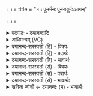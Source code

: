 +++
title = "१५ पुनर्मनः पुनरायुर्मऽआगन्"

+++
<details><summary>पदपाठः - दयानन्दादि</summary>

पुनः॑। मनः॑। पुनः॑। आयुः॑। मे॒। आ। अ॒ग॒न्। पुन॒रिति॒ पुनः॑। प्रा॒णः। पुनः॑। आ॒त्मा। मे॒। आ। अ॒ग॒न्। पुन॒रिति॒ पुनः॑। चक्षुः॑। पुन॒रिति॒ पुनः॑। श्रोत्र॑म्। मे॒। आ। अ॒ग॒न्। वै॒श्वा॒न॒रः। अद॑ब्धः। त॒नू॒पा इति॑ तनू॒ऽपाः। अ॒ग्निः। नः॒ पा॒तु॒। दु॒रि॒तादिति॑ दुःइ॒तात्। अ॒व॒द्यात्। १५।
</details>

<details><summary>अधिमन्त्रम् (VC)</summary>

- अग्निर्देवता
- आङ्गिरस ऋषयः
- ब्राह्मी बृहती
- मध्यमः
</details>

<details><summary>दयानन्द-सरस्वती (हि) - विषयः</summary>

जीव अग्नि, वायु आदि पदार्थों के निमित्त से जगने के समय वा दूसरे जन्म में प्रसिद्ध मन आदि इन्द्रियों को प्राप्त होते हैं, इस विषय का उपदेश अगले मन्त्र में किया है ॥
</details>

<details><summary>दयानन्द-सरस्वती (हि) - पदार्थः</summary>

पदार्थान्वयभाषाः -  जिसके सम्बन्ध वा कृपा से (मे) मुझ को जो (मनः) विज्ञानसाधक मन (आयुः) उमर (पुनः) फिर-फिर (आगन्) प्राप्त होता (मे) मुझ को (प्राणः) शरीर का आधार प्राण (पुनः) फिर (आगन्) प्राप्त होता (आत्मा) सब में व्यापक सब के भीतर की सब बातों को जाननेवाले परमात्मा का विज्ञान (आगन्) प्राप्त होता (मे) मुझको (चक्षुः) देखने के लिये नेत्र (पुनः) फिर (आगन्) प्राप्त होते और (श्रोत्रम्) शब्द को ग्रहण करनेवाले कान (आगन्) प्राप्त होते हैं, वह (अदब्धः) हिंसा करने अयोग्य (तनूपाः) शरीर वा आत्मा की रक्षा करने और (वैश्वानरः) शरीर को प्राप्त होनेवाला (अग्निः) अग्नि वा विश्व को प्राप्त होनेवाला परमेश्वर (नः) हम लोगों को (अवद्यात्) निन्दित (दुरितात्) पाप से उत्पन्न हुए दुःख वा दुष्ट कर्मों से (पातु) पालन करता है ॥१५॥ (मे) मुझको (चक्षुः) देखने के लिये नेत्र (पुनः) फिर (आगन्) प्राप्त होते और (श्रोत्रम्) शब्द को ग्रहण करनेवाले कान (आगन्) प्राप्त होते हैं, वह (अदब्धः) हिंसा करने अयोग्य (तनूपाः) शरीर वा आत्मा की रक्षा करने और (वैश्वानरः) शरीर को प्राप्त होनेवाला (अग्निः) अग्नि वा विश्व को प्राप्त होनेवाला परमेश्वर (नः) हम लोगों को (अवद्यात्) निन्दित (दुरितात्) पाप से उत्पन्न हुए दुःख वा दुष्ट कर्मों से (पातु) पालन करता है ॥१५॥
</details>

<details><summary>दयानन्द-सरस्वती (हि) - भावार्थः</summary>

भावार्थभाषाः -  इस मन्त्र में श्लेषालङ्कार है। जब जीव सोने वा मरण आदि व्यवहार को प्राप्त होते हैं, तब जो-जो मन आदि इन्द्रिय नाश हुए के समान होकर फिर जगने वा जन्मान्तर में जिन कार्य्य करने के साधनों को प्राप्त होते हैं, वे इन्द्रिय जिस विद्युत् अग्नि आदि के सम्बन्ध परमेश्वर की सत्ता वा व्यवस्था से शरीरवाले होकर कार्य्य करने को समर्थ होते हैं, मनुष्यों को योग्य है कि (जो) वह अच्छे प्रकार सेवन किया हुआ जाठराग्नि सब की रक्षा करता और जो उपासना किया हुआ जगदीश्वर पापरूप कर्मों से अलग कर धर्म में प्रवृत्त कर बार-बार मनुष्यजन्म को प्राप्त कराकर दुष्टाचार वा दुःखों से पृथक् करके इस लोक वा परलोक के सुखों को प्राप्त कराता है ॥१५॥
</details>

<details><summary>दयानन्द-सरस्वती (सं) - विषयः</summary>

जीवा अग्निवाय्वादिनिमित्तेन जागरणे पुनर्जन्मनि वा प्रसिद्धानि मनआदीनीन्द्रियाणि प्राप्नुवन्तीत्युपदिश्यते ॥
</details>

<details><summary>दयानन्द-सरस्वती (सं) - पदार्थः</summary>

पदार्थान्वयभाषाः -  यस्य सम्बन्धेन कृपया वा मे मह्यं जागरणे पुनर्जन्मनि वा मन आयुः पुनरागन्, मे मम प्राणः पुनरागन्, आत्मा पुनरागन्, मे मह्यं चक्षुः पुनरागन्, श्रोत्रं पुनरागन्। सोऽदब्धस्तनूपा वैश्वानरोऽग्निर्नोऽस्मानवद्याद् दुरितात् पातु पालयति पालयतु वा ॥१५॥
</details>

<details><summary>दयानन्द-सरस्वती (सं) - भावार्थः</summary>

भावार्थभाषाः -  अत्र श्लेषालङ्कारः। यदा जीवाः शयनं मरणं च प्राप्नुवन्ति, तदा यानि कार्य्यसिद्धिसाधनानि मन आदीनीन्द्रियाणि प्रलीनानीव भूत्वा पुनः पुनर्जागरणे जन्मान्तरे वा प्राप्नुवन्ति, तानि यस्य विद्युदग्न्यादेः सम्बन्धेन परमेश्वरस्य सत्ता व्यवस्थाभ्यां वा सगोलकानि भूत्वा कार्य्यकरणसमर्थानि भवन्ति, स सम्यक् सेवितो जाठराग्निः सर्वं रक्षत्युपासितो जगदीश्वरः पापकर्मणः सकाशान्निवर्त्त्य धर्मे प्रवर्त्य पुनः पुनर्मनुष्यजन्मानि प्रापय्य दुष्टाचाराद् दुःखेभ्यश्च पृथक्कृत्वाऽऽभ्युदयिकं नैःश्रेयसिकं च सुखं प्रापयति ॥१५॥
</details>

<details><summary>सविता जोशी ← दयानन्दः (म) - भावार्थः</summary>

भावार्थभाषाः -  या मंत्रात श्लेषालंकार आहे. आहे. जेव्हा जीव निद्रिस्त होतात किंवा त्यांना मृत्यू येतो. तेव्हा मन व इंद्रियांचा नाश झाल्यासारखाच असून, निद्रेनंतर जेव्हा जाग येते किंवा मृत्यूनंतर पुनर्जन्म प्राप्त होतो, तेव्हा कर्म करण्यासाठी त्याला साधनरूपी इंद्रिये पुन्हा प्राप्त होतात. परमेश्वरी व्यवस्थेप्रमाणे इंद्रिये विद्युतरूपी अग्नीद्वारे (शरीरयुक्त बनून) कार्य करण्यास सिद्ध होतात. चांगल्या स्थितीतील जठराग्नी सर्वांचे रक्षण करतो व परमेश्वर पापरूपी कर्मापासून परावृत्त करून धर्मात प्रवृत्त करतो व वारंवार मनुष्यजन्म देऊन दुष्ट आचरण व दुःख यापासून पृथक करतोच व इहलोक किंवा परलोकाचे सुख प्रदान करतो त्यासाठी तोच उपासना करण्यायोग्य असा उपास्यदेव आहे.
</details>